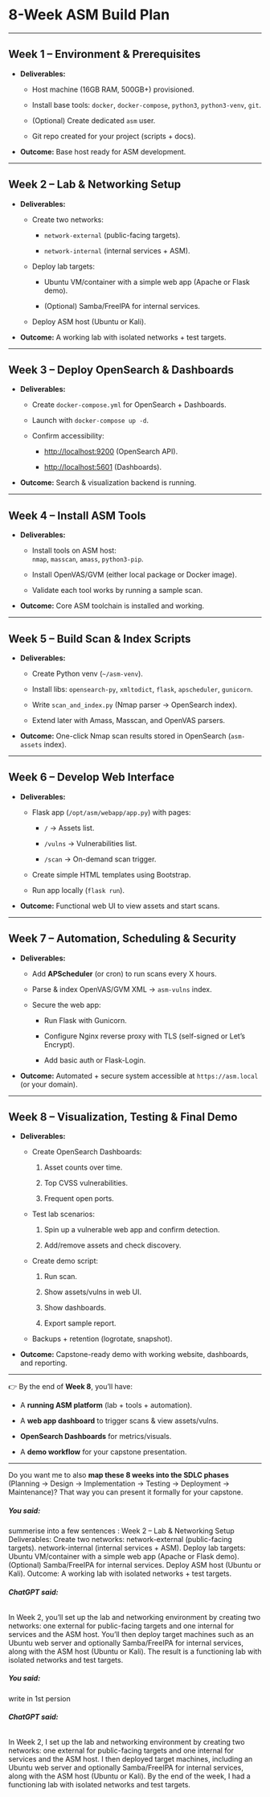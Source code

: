 # **8-Week ASM Build Plan**

---

## **Week 1 – Environment & Prerequisites**

* **Deliverables:**

  * Host machine (16GB RAM, 500GB+) provisioned.

  * Install base tools: `docker`, `docker-compose`, `python3`, `python3-venv`, `git`.

  * (Optional) Create dedicated `asm` user.

  * Git repo created for your project (scripts \+ docs).

* **Outcome:** Base host ready for ASM development.

---

## **Week 2 – Lab & Networking Setup**

* **Deliverables:**

  * Create two networks:

    * `network-external` (public-facing targets).

    * `network-internal` (internal services \+ ASM).

  * Deploy lab targets:

    * Ubuntu VM/container with a simple web app (Apache or Flask demo).

    * (Optional) Samba/FreeIPA for internal services.

  * Deploy ASM host (Ubuntu or Kali).

* **Outcome:** A working lab with isolated networks \+ test targets.

---

## **Week 3 – Deploy OpenSearch & Dashboards**

* **Deliverables:**

  * Create `docker-compose.yml` for OpenSearch \+ Dashboards.

  * Launch with `docker-compose up -d`.

  * Confirm accessibility:

    * [http://localhost:9200](http://localhost:9200) (OpenSearch API).

    * [http://localhost:5601](http://localhost:5601) (Dashboards).

* **Outcome:** Search & visualization backend is running.

---

## **Week 4 – Install ASM Tools**

* **Deliverables:**

  * Install tools on ASM host:  
     `nmap`, `masscan`, `amass`, `python3-pip`.

  * Install OpenVAS/GVM (either local package or Docker image).

  * Validate each tool works by running a sample scan.

* **Outcome:** Core ASM toolchain is installed and working.

---

## **Week 5 – Build Scan & Index Scripts**

* **Deliverables:**

  * Create Python venv (`~/asm-venv`).

  * Install libs: `opensearch-py`, `xmltodict`, `flask`, `apscheduler`, `gunicorn`.

  * Write `scan_and_index.py` (Nmap parser → OpenSearch index).

  * Extend later with Amass, Masscan, and OpenVAS parsers.

* **Outcome:** One-click Nmap scan results stored in OpenSearch (`asm-assets` index).

---

## **Week 6 – Develop Web Interface**

* **Deliverables:**

  * Flask app (`/opt/asm/webapp/app.py`) with pages:

    * `/` → Assets list.

    * `/vulns` → Vulnerabilities list.

    * `/scan` → On-demand scan trigger.

  * Create simple HTML templates using Bootstrap.

  * Run app locally (`flask run`).

* **Outcome:** Functional web UI to view assets and start scans.

---

## **Week 7 – Automation, Scheduling & Security**

* **Deliverables:**

  * Add **APScheduler** (or cron) to run scans every X hours.

  * Parse & index OpenVAS/GVM XML → `asm-vulns` index.

  * Secure the web app:

    * Run Flask with Gunicorn.

    * Configure Nginx reverse proxy with TLS (self-signed or Let’s Encrypt).

    * Add basic auth or Flask-Login.

* **Outcome:** Automated \+ secure system accessible at `https://asm.local` (or your domain).

---

## **Week 8 – Visualization, Testing & Final Demo**

* **Deliverables:**

  * Create OpenSearch Dashboards:

    1. Asset counts over time.

    2. Top CVSS vulnerabilities.

    3. Frequent open ports.

  * Test lab scenarios:

    1. Spin up a vulnerable web app and confirm detection.

    2. Add/remove assets and check discovery.

  * Create demo script:

    1. Run scan.

    2. Show assets/vulns in web UI.

    3. Show dashboards.

    4. Export sample report.

  * Backups \+ retention (logrotate, snapshot).

* **Outcome:** Capstone-ready demo with working website, dashboards, and reporting.

---

👉 By the end of **Week 8**, you’ll have:

* A **running ASM platform** (lab \+ tools \+ automation).

* A **web app dashboard** to trigger scans & view assets/vulns.

* **OpenSearch Dashboards** for metrics/visuals.

* A **demo workflow** for your capstone presentation.

---

Do you want me to also **map these 8 weeks into the SDLC phases** (Planning → Design → Implementation → Testing → Deployment → Maintenance)? That way you can present it formally for your capstone.

##### **You said:**

summerise into a few sentences : Week 2 – Lab & Networking Setup Deliverables: Create two networks: network-external (public-facing targets). network-internal (internal services \+ ASM). Deploy lab targets: Ubuntu VM/container with a simple web app (Apache or Flask demo). (Optional) Samba/FreeIPA for internal services. Deploy ASM host (Ubuntu or Kali). Outcome: A working lab with isolated networks \+ test targets.

###### **ChatGPT said:**

In Week 2, you’ll set up the lab and networking environment by creating two networks: one external for public-facing targets and one internal for services and the ASM host. You’ll then deploy target machines such as an Ubuntu web server and optionally Samba/FreeIPA for internal services, along with the ASM host (Ubuntu or Kali). The result is a functioning lab with isolated networks and test targets.

##### **You said:**

write in 1st persion

###### **ChatGPT said:**

In Week 2, I set up the lab and networking environment by creating two networks: one external for public-facing targets and one internal for services and the ASM host. I then deployed target machines, including an Ubuntu web server and optionally Samba/FreeIPA for internal services, along with the ASM host (Ubuntu or Kali). By the end of the week, I had a functioning lab with isolated networks and test targets.

